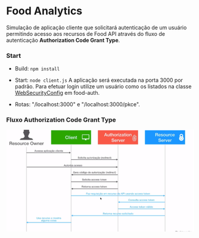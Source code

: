 # Food Analytics

Simulação de aplicação cliente que solicitará autenticação de um usuário permitindo acesso aos recursos de Food API através do fluxo de autenticação **Authorization Code Grant Type**.

### Start

 - Build: `npm install`
 - Start: `node client.js`
A aplicação será executada na porta 3000 por padrão.
Para efetuar login utilize um usuário como os listados na classe [WebSecurityConfig](food-auth\src\main\java\com\kamila\foodauth\WebSecurityConfig.java) em food-auth.

 - Rotas: "/localhost:3000" e "/localhost:3000/pkce".

### Fluxo Authorization Code Grant Type

![Fluxo AUthorization Code](../food-api/images/authorization_code.png)

